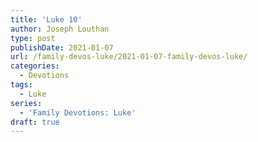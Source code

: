 ```yaml
---
title: 'Luke 10'
author: Joseph Louthan
type: post
publishDate: 2021-01-07
url: /family-devos-luke/2021-01-07-family-devos-luke/
categories:
  - Devotions
tags:
  - Luke
series:
  - 'Family Devotions: Luke'
draft: true
---
```


